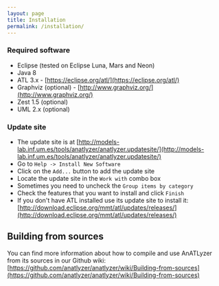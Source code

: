 ```yaml
---
layout: page
title: Installation
permalink: /installation/
---
```


### Required software

* Eclipse (tested on Eclipse Luna, Mars and Neon)
* Java 8
* ATL 3.x - [https://eclipse.org/atl/](https://eclipse.org/atl/)
* Graphviz (optional) - [http://www.graphviz.org/](http://www.graphviz.org/)
* Zest 1.5 (optional)
* UML 2.x (optional)

### Update site

* The update site is at [http://models-lab.inf.um.es/tools/anatlyzer/anatlyzer.updatesite/](http://models-lab.inf.um.es/tools/anatlyzer/anatlyzer.updatesite/)
* Go to `Help -> Install New Software` 
* Click on the `Add...` button to add the update site
* Locate the update site in the `Work with` combo box
* Sometimes you need to uncheck the `Group items by category`
* Check the features that you want to install and click `Finish`
* If you don't have ATL installed use its update site to install it: [http://download.eclipse.org/mmt/atl/updates/releases/](http://download.eclipse.org/mmt/atl/updates/releases/)

## Building from sources

You can find more information about how to compile and use AnATLyzer from its sources in our Github wiki: 
[https://github.com/anatlyzer/anatlyzer/wiki/Building-from-sources](https://github.com/anatlyzer/anatlyzer/wiki/Building-from-sources) 
